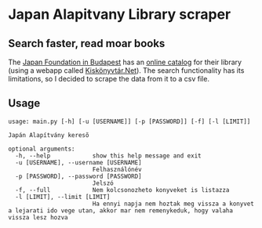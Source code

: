 # Japan Alapitvany Library scraper
## Search faster, read moar books

The [Japan Foundation in Budapest](https://japanalapitvany.hu/en) has an [online catalog](https://library.japanalapitvany.hu/) for their library (using a webapp called [Kiskönyvtár.Net](https://kiskonyvtar.net/)). The search functionality has its limitations, so I decided to scrape the data from it to a csv file.

## Usage

```
usage: main.py [-h] [-u [USERNAME]] [-p [PASSWORD]] [-f] [-l [LIMIT]]

Japán Alapítvány keresõ

optional arguments:
  -h, --help            show this help message and exit
  -u [USERNAME], --username [USERNAME]
                        Felhasználónév
  -p [PASSWORD], --password [PASSWORD]
                        Jelszó
  -f, --full            Nem kolcsonozheto konyveket is listazza
  -l [LIMIT], --limit [LIMIT]
                        Ha ennyi napja nem hoztak meg vissza a konyvet a lejarati ido vege utan, akkor mar nem remenykeduk, hogy valaha vissza lesz hozva
```
